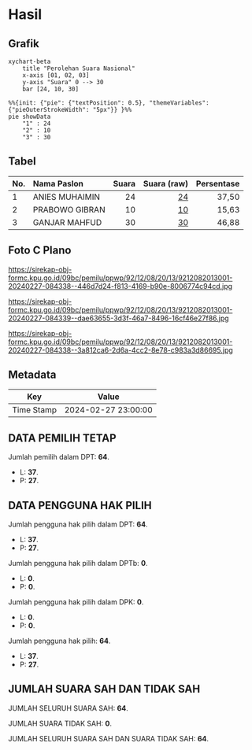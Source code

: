 # Hasil

## Grafik

```mermaid
xychart-beta
    title "Perolehan Suara Nasional"
    x-axis [01, 02, 03]
    y-axis "Suara" 0 --> 30
    bar [24, 10, 30]
```

```mermaid
%%{init: {"pie": {"textPosition": 0.5}, "themeVariables": {"pieOuterStrokeWidth": "5px"}} }%%
pie showData
    "1" : 24
    "2" : 10
    "3" : 30
```

## Tabel

| No. | Nama Paslon    | Suara | Suara (raw) | Persentase |
|:--- |:-------------- | -----:| -----------:| ----------:|
| 1   | ANIES MUHAIMIN | 24    | [24][p-1]   | 37,50      |
| 2   | PRABOWO GIBRAN | 10    | [10][p-2]   | 15,63      |
| 3   | GANJAR MAHFUD  | 30    | [30][p-3]   | 46,88      |


[p-1]: https://github.com/gigit-pemilu/pemilu-2024/blob/main/pilpres/hitung-suara/sub/92-papua-barat/sub/12-pegunungan-arfak/sub/08-testega/sub/2013-dumbrey/sub/001-tps/sub/paslon-1.txt
[p-2]: https://github.com/gigit-pemilu/pemilu-2024/blob/main/pilpres/hitung-suara/sub/92-papua-barat/sub/12-pegunungan-arfak/sub/08-testega/sub/2013-dumbrey/sub/001-tps/sub/paslon-2.txt
[p-3]: https://github.com/gigit-pemilu/pemilu-2024/blob/main/pilpres/hitung-suara/sub/92-papua-barat/sub/12-pegunungan-arfak/sub/08-testega/sub/2013-dumbrey/sub/001-tps/sub/paslon-3.txt

## Foto C Plano

https://sirekap-obj-formc.kpu.go.id/09bc/pemilu/ppwp/92/12/08/20/13/9212082013001-20240227-084338--446d7d24-f813-4169-b90e-8006774c94cd.jpg

https://sirekap-obj-formc.kpu.go.id/09bc/pemilu/ppwp/92/12/08/20/13/9212082013001-20240227-084339--dae63655-3d3f-46a7-8496-16cf46e27f86.jpg

https://sirekap-obj-formc.kpu.go.id/09bc/pemilu/ppwp/92/12/08/20/13/9212082013001-20240227-084338--3a812ca6-2d6a-4cc2-8e78-c983a3d86695.jpg


## Metadata

| Key        | Value               |
| ---------- | ------------------- |
| Time Stamp | 2024-02-27 23:00:00 |


## DATA PEMILIH TETAP

Jumlah pemilih dalam DPT: **64**.
 * L: **37**.
 * P: **27**.

## DATA PENGGUNA HAK PILIH

Jumlah pengguna hak pilih dalam DPT: **64**.
 * L: **37**.
 * P: **27**.

Jumlah pengguna hak pilih dalam DPTb: **0**.
 * L: **0**.
 * P: **0**.

Jumlah pengguna hak pilih dalam DPK: **0**.
 * L: **0**.
 * P: **0**.

Jumlah pengguna hak pilih: **64**.
 * L: **37**.
 * P: **27**.

## JUMLAH SUARA SAH DAN TIDAK SAH

JUMLAH SELURUH SUARA SAH: **64**.

JUMLAH SUARA TIDAK SAH: **0**.

JUMLAH SELURUH SUARA SAH DAN SUARA TIDAK SAH: **64**.


